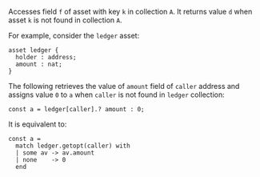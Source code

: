 Accesses field `f` of asset with key `k` in collection `A`. It returns value `d` when asset `k` is not found in collection `A`.

For example, consider the `ledger` asset:
```archetype
asset ledger {
  holder : address;
  amount : nat;
}
```

The following retrieves the value of `amount` field of `caller` address and assigns value `0` to `a` when `caller` is not found in `ledger` collection:
```archetype
const a = ledger[caller].? amount : 0;
```

It is equivalent to:
```archetype
const a =
  match ledger.getopt(caller) with
  | some av -> av.amount
  | none    -> 0
  end
```